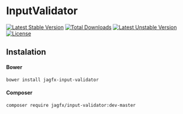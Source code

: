 # InputValidator
[![Latest Stable Version](https://poser.pugx.org/jagfx/input-validator/v/stable)](https://packagist.org/packages/jagfx/input-validator)
[![Total Downloads](https://poser.pugx.org/jagfx/input-validator/downloads)](https://packagist.org/packages/jagfx/input-validator)
[![Latest Unstable Version](https://poser.pugx.org/jagfx/input-validator/v/unstable)](https://packagist.org/packages/jagfx/input-validator)
[![License](https://poser.pugx.org/jagfx/input-validator/license)](https://packagist.org/packages/jagfx/input-validator)

## Instalation
#### Bower
````
bower install jagfx-input-validator
````

#### Composer
````
composer require jagfx/input-validator:dev-master
````
